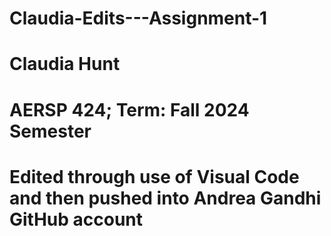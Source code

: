# Claudia-Edits---Assignment-1
# Claudia Hunt
# AERSP 424; Term: Fall 2024 Semester
# Edited through use of Visual Code and then pushed into Andrea Gandhi GitHub account